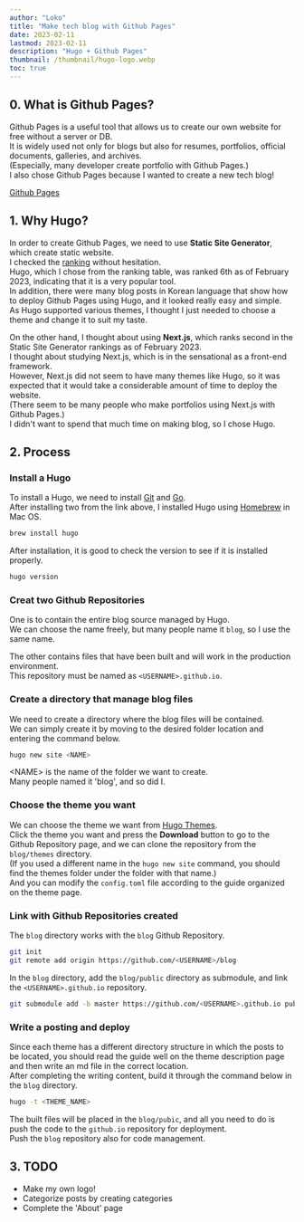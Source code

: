```yaml
---
author: "Loko"
title: "Make tech blog with Github Pages"
date: 2023-02-11
lastmod: 2023-02-11
description: "Hugo + Github Pages"
thumbnail: /thumbnail/hugo-logo.webp
toc: true
---
```


## 0. What is Github Pages?

Github Pages is a useful tool that allows us to create our own website for free without a server or DB.  
It is widely used not only for blogs but also for resumes, portfolios, official documents, galleries, and archives.  
(Especially, many developer create portfolio with Github Pages.)  
I also chose Github Pages because I wanted to create a new tech blog!

[Github Pages](https://pages.github.com)

## 1. Why Hugo?

In order to create Github Pages, we need to use **Static Site Generator**, which create static website.  
I checked the [ranking](https://ossinsight.io/collections/static-site-generator/) without hesitation.  
Hugo, which I chose from the ranking table, was ranked 6th as of February 2023, indicating that it is a very popular tool.  
In addition, there were many blog posts in Korean language that show how to deploy Github Pages using Hugo, and it looked really easy and simple.  
As Hugo supported various themes, I thought I just needed to choose a theme and change it to suit my taste.

On the other hand, I thought about using **Next.js**, which ranks second in the Static Site Generator rankings as of February 2023.  
I thought about studying Next.js, which is in the sensational as a front-end framework.  
However, Next.js did not seem to have many themes like Hugo, so it was expected that it would take a considerable amount of time to deploy the website.  
(There seem to be many people who make portfolios using Next.js with Github Pages.)  
I didn't want to spend that much time on making blog, so I chose Hugo.

## 2. Process

### Install a Hugo

To install a Hugo, we need to install [Git](https://git-scm.com/downloads) and [Go](https://go.dev/dl/).  
After installing two from the link above, I installed Hugo using [Homebrew](https://brew.sh/) in Mac OS.

```sh
brew install hugo
```

After installation, it is good to check the version to see if it is installed properly.

```sh
hugo version
```

### Creat two Github Repositories

One is to contain the entire blog source managed by Hugo.  
We can choose the name freely, but many people name it `blog`, so I use the same name.

The other contains files that have been built and will work in the production environment.  
This repository must be named as `<USERNAME>.github.io`.

### Create a directory that manage blog files

We need to create a directory where the blog files will be contained.  
We can simply create it by moving to the desired folder location and entering the command below.

```sh
hugo new site <NAME>
```

\<NAME> is the name of the folder we want to create.  
Many people named it 'blog', and so did I.

### Choose the theme you want

We can choose the theme we want from [Hugo Themes](https://themes.gohugo.io/).  
Click the theme you want and press the **Download** button to go to the Github Repository page, and we can clone the repository from the `blog/themes` directory.  
(If you used a different name in the `hugo new site` command, you should find the themes folder under the folder with that name.)  
And you can modify the `config.toml` file according to the guide organized on the theme page.

### Link with Github Repositories created

The `blog` directory works with the `blog` Github Repository.

```sh
git init
git remote add origin https://github.com/<USERNAME>/blog
```

In the `blog` directory, add the `blog/public` directory as submodule, and link the `<USERNAME>.github.io` repository.

```sh
git submodule add -b master https://github.com/<USERNAME>.github.io public
```

### Write a posting and deploy

Since each theme has a different directory structure in which the posts to be located, you should read the guide well on the theme description page and then write an md file in the correct location.  
After completing the writing content, build it through the command below in the `blog` directory.

```sh
hugo -t <THEME_NAME>
```

The built files will be placed in the `blog/pubic`, and all you need to do is push the code to the `github.io` repository for deployment.  
Push the `blog` repository also for code management.

## 3. TODO

- Make my own logo!
- Categorize posts by creating categories
- Complete the 'About' page
